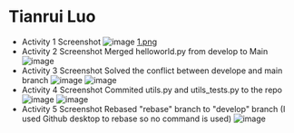 # Tianrui Luo

* Activity 1 Screenshot 
![image](https://github.com/Tianrui-Luo/ECE444-F2023-Assignment1/assets/77422312/17f679b3-c176-4664-970f-42f8abb53977)
[1.png](https://github.com/Tianrui-Luo/ECE444-F2023-Assignment1/blob/main/1.png)
* Activity 2 Screenshot
  Merged helloworld.py from develop to Main
![image](https://github.com/Tianrui-Luo/ECE444-F2023-Assignment1/assets/77422312/203d72e6-d318-4546-a773-63d97ef1fa4a)
* Activity 3 Screenshot
  Solved the conflict between develope and main branch
![image](https://github.com/Tianrui-Luo/ECE444-F2023-Assignment1/assets/77422312/6354bc34-1090-49aa-a24a-76b668c3bc0c)
![image](https://github.com/Tianrui-Luo/ECE444-F2023-Assignment1/assets/77422312/e12adb85-9f92-4c23-8133-b7b25f1c8f56)
* Activity 4 Screenshot
  Commited utils.py and utils_tests.py to the repo
![image](https://github.com/Tianrui-Luo/ECE444-F2023-Assignment1/assets/77422312/6795978e-023a-4d2c-b448-1b55b7cd45a7)
![image](https://github.com/Tianrui-Luo/ECE444-F2023-Assignment1/assets/77422312/508b7eab-f7ad-424e-9962-f3cdbf1e3d6c)
* Activity 5 Screenshot
  Rebased "rebase" branch to "develop" branch
  (I used Github desktop to rebase so no command is used)
![image](https://github.com/Tianrui-Luo/ECE444-F2023-Assignment1/assets/77422312/bd8bd204-33d6-45b8-9f0e-b36983634c52)
